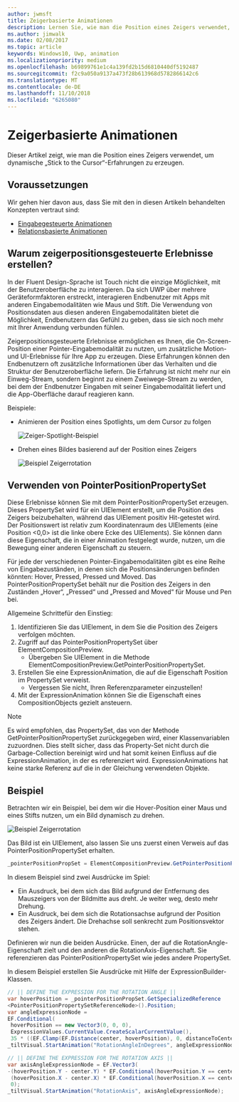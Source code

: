 ```yaml
---
author: jwmsft
title: Zeigerbasierte Animationen
description: Lernen Sie, wie man die Position eines Zeigers verwendet, um dynamische „Stick to the Cursor“-Erfahrungen zu erzeugen.
ms.author: jimwalk
ms.date: 02/08/2017
ms.topic: article
keywords: Windows10, Uwp, animation
ms.localizationpriority: medium
ms.openlocfilehash: b69899761e1c4a139fd2b15d6810440df5192487
ms.sourcegitcommit: f2c9a050a9137a473f28b613968d5782866142c6
ms.translationtype: MT
ms.contentlocale: de-DE
ms.lasthandoff: 11/10/2018
ms.locfileid: "6265080"
---
```

# <a name="pointer-based-animations"></a>Zeigerbasierte Animationen

Dieser Artikel zeigt, wie man die Position eines Zeigers verwendet, um dynamische „Stick to the Cursor“-Erfahrungen zu erzeugen.

## <a name="prerequisites"></a>Voraussetzungen

Wir gehen hier davon aus, dass Sie mit den in diesen Artikeln behandelten Konzepten vertraut sind:

- [Eingabegesteuerte Animationen](input-driven-animations.md)
- [Relationsbasierte Animationen](relation-animations.md)

## <a name="why-create-pointer-position-driven-experiences"></a>Warum zeigerpositionsgesteuerte Erlebnisse erstellen?

In der Fluent Design-Sprache ist Touch nicht die einzige Möglichkeit, mit der Benutzeroberfläche zu interagieren. Da sich UWP über mehrere Geräteformfaktoren erstreckt, interagieren Endbenutzer mit Apps mit anderen Eingabemodalitäten wie Maus und Stift. Die Verwendung von Positionsdaten aus diesen anderen Eingabemodalitäten bietet die Möglichkeit, Endbenutzern das Gefühl zu geben, dass sie sich noch mehr mit Ihrer Anwendung verbunden fühlen.

Zeigerpositionsgesteuerte Erlebnisse ermöglichen es Ihnen, die On-Screen-Position einer Pointer-Eingabemodalität zu nutzen, um zusätzliche Motion- und UI-Erlebnisse für Ihre App zu erzeugen. Diese Erfahrungen können den Endbenutzern oft zusätzliche Informationen über das Verhalten und die Struktur der Benutzeroberfläche liefern. Die Erfahrung ist nicht mehr nur ein Einweg-Stream, sondern beginnt zu einem Zweiwege-Stream zu werden, bei dem der Endbenutzer Eingaben mit seiner Eingabemodalität liefert und die App-Oberfläche darauf reagieren kann.

Beispiele:

- Animieren der Position eines Spotlights, um dem Cursor zu folgen

    ![Zeiger-Spotlight-Beispiel](images/animation/spotlight-reveal.gif)

- Drehen eines Bildes basierend auf der Position eines Zeigers

    ![Beispiel Zeigerrotation](images/animation/pointer-rotate.gif)

## <a name="using-pointerpositionpropertyset"></a>Verwenden von PointerPositionPropertySet

Diese Erlebnisse können Sie mit dem PointerPositionPropertySet erzeugen. Dieses PropertySet wird für ein UIElement erstellt, um die Position des Zeigers beizubehalten, während das UIElement positiv Hit-getestet wird. Der Positionswert ist relativ zum Koordinatenraum des UIElements (eine Position <0,0> ist die linke obere Ecke des UIElements). Sie können dann diese Eigenschaft, die in einer Animation festgelegt wurde, nutzen, um die Bewegung einer anderen Eigenschaft zu steuern.

Für jede der verschiedenen Pointer-Eingabemodalitäten gibt es eine Reihe von Eingabezuständen, in denen sich die Positionsänderungen befinden könnten: Hover, Pressed, Pressed und Moved. Das PointerPositionPropertySet behält nur die Position des Zeigers in den Zuständen „Hover“, „Pressed“ und „Pressed and Moved“ für Mouse und Pen bei.

Allgemeine Schrittefür den Einstieg:

1. Identifizieren Sie das UIElement, in dem Sie die Position des Zeigers verfolgen möchten.
1. Zugriff auf das PointerPositionPropertySet über ElementCompositionPreview.
    - Übergeben Sie UIElement in die Methode ElementCompositionPreview.GetPointerPositionPropertySet.
1. Erstellen Sie eine ExpressionAnimation, die auf die Eigenschaft Position im PropertySet verweist.
    - Vergessen Sie nicht, Ihren Referenzparameter einzustellen!
1. Mit der ExpressionAnimation können Sie die Eigenschaft eines CompositionObjects gezielt ansteuern.

> [!NOTE]
> Es wird empfohlen, das PropertySet, das von der Methode GetPointerPositionPropertySet zurückgegeben wird, einer Klassenvariablen zuzuordnen. Dies stellt sicher, dass das Property-Set nicht durch die Garbage-Collection bereinigt wird und hat somit keinen Einfluss auf die ExpressionAnimation, in der es referenziert wird. ExpressionAnimations hat keine starke Referenz auf die in der Gleichung verwendeten Objekte.

## <a name="example"></a>Beispiel

Betrachten wir ein Beispiel, bei dem wir die Hover-Position einer Maus und eines Stifts nutzen, um ein Bild dynamisch zu drehen.

![Beispiel Zeigerrotation](images/animation/pointer-rotate.gif)

Das Bild ist ein UIElement, also lassen Sie uns zuerst einen Verweis auf das PointerPositionPropertySet erhalten.

```csharp
_pointerPositionPropSet = ElementCompositionPreview.GetPointerPositionPropertySet(UIElement element);
```

In diesem Beispiel sind zwei Ausdrücke im Spiel:

- Ein Ausdruck, bei dem sich das Bild aufgrund der Entfernung des Mauszeigers von der Bildmitte aus dreht. Je weiter weg, desto mehr Drehung.
- Ein Ausdruck, bei dem sich die Rotationsachse aufgrund der Position des Zeigers ändert. Die Drehachse soll senkrecht zum Positionsvektor stehen.

Definieren wir nun die beiden Ausdrücke. Einen, der auf die RotationAngle-Eigenschaft zielt und den anderen die RotationAxis-Eigenschaft. Sie referenzieren das PointerPositionPropertySet wie jedes andere PropertySet.

In diesem Beispiel erstellen Sie Ausdrücke mit Hilfe der ExpressionBuilder-Klassen.

```csharp
// || DEFINE THE EXPRESSION FOR THE ROTATION ANGLE ||
var hoverPosition = _pointerPositionPropSet.GetSpecializedReference
<PointerPositionPropertySetReferenceNode>().Position;
var angleExpressionNode =
EF.Conditional(
 hoverPosition == new Vector3(0, 0, 0),
 ExpressionValues.CurrentValue.CreateScalarCurrentValue(),
 35 * ((EF.Clamp(EF.Distance(center, hoverPosition), 0, distanceToCenter) % distanceToCenter) / distanceToCenter));
_tiltVisual.StartAnimation("RotationAngleInDegrees", angleExpressionNode);

// || DEFINE THE EXPRESSION FOR THE ROTATION AXIS ||
var axisAngleExpressionNode = EF.Vector3(
-(hoverPosition.Y - center.Y) * EF.Conditional(hoverPosition.Y == center.Y, 0, 1),
 (hoverPosition.X - center.X) * EF.Conditional(hoverPosition.X == center.X, 0, 1),
 0);
_tiltVisual.StartAnimation("RotationAxis", axisAngleExpressionNode);
```